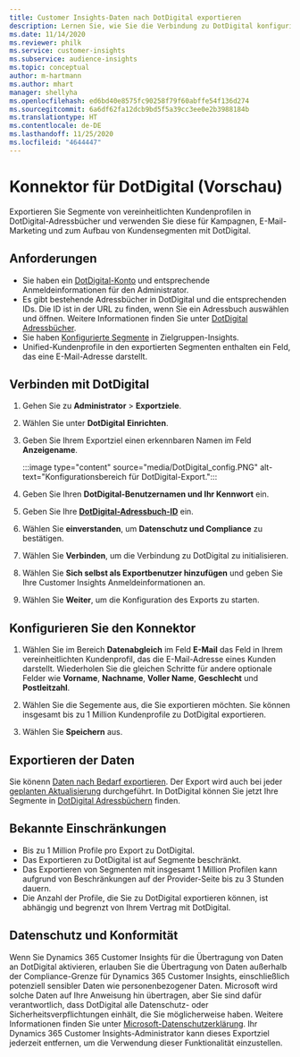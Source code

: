 ```yaml
---
title: Customer Insights-Daten nach DotDigital exportieren
description: Lernen Sie, wie Sie die Verbindung zu DotDigital konfigurieren.
ms.date: 11/14/2020
ms.reviewer: philk
ms.service: customer-insights
ms.subservice: audience-insights
ms.topic: conceptual
author: m-hartmann
ms.author: mhart
manager: shellyha
ms.openlocfilehash: ed6bd40e8575fc90258f79f60abffe54f136d274
ms.sourcegitcommit: 6a6df62fa12dcb9bd5f5a39cc3ee0e2b3988184b
ms.translationtype: HT
ms.contentlocale: de-DE
ms.lasthandoff: 11/25/2020
ms.locfileid: "4644447"
---
```

# <a name="connector-for-dotdigital-preview"></a>Konnektor für DotDigital (Vorschau)

Exportieren Sie Segmente von vereinheitlichten Kundenprofilen in DotDigital-Adressbücher und verwenden Sie diese für Kampagnen, E-Mail-Marketing und zum Aufbau von Kundensegmenten mit DotDigital. 

## <a name="prerequisites"></a>Anforderungen

-   Sie haben ein [DotDigital-Konto](https://dotdigital.com/) und entsprechende Anmeldeinformationen für den Administrator.
-   Es gibt bestehende Adressbücher in DotDigital und die entsprechenden IDs. Die ID ist in der URL zu finden, wenn Sie ein Adressbuch auswählen und öffnen. Weitere Informationen finden Sie unter [DotDigital Adressbücher](https://support.dotdigital.com/hc/articles/212211968-Creating-an-address-book).
-   Sie haben [Konfigurierte Segmente](segments.md) in Zielgruppen-Insights.
-   Unified-Kundenprofile in den exportierten Segmenten enthalten ein Feld, das eine E-Mail-Adresse darstellt.

## <a name="connect-to-dotdigital"></a>Verbinden mit DotDigital

1. Gehen Sie zu **Administrator** > **Exportziele**.

1. Wählen Sie unter **DotDigital** **Einrichten**.

1. Geben Sie Ihrem Exportziel einen erkennbaren Namen im Feld **Anzeigename**.

   :::image type="content" source="media/DotDigital_config.PNG" alt-text="Konfigurationsbereich für DotDigital-Export.":::

1. Geben Sie Ihren **DotDigital-Benutzernamen und Ihr Kennwort** ein.

1. Geben Sie Ihre **[DotDigital-Adressbuch-ID](https://support.dotdigital.com/hc/articles/212211968-Creating-an-address-book)** ein.

1. Wählen Sie **einverstanden**, um **Datenschutz und Compliance** zu bestätigen.

1. Wählen Sie **Verbinden**, um die Verbindung zu DotDigital zu initialisieren.

1. Wählen Sie **Sich selbst als Exportbenutzer hinzufügen** und geben Sie Ihre Customer Insights Anmeldeinformationen an.

1. Wählen Sie **Weiter**, um die Konfiguration des Exports zu starten.

## <a name="configure-the-connector"></a>Konfigurieren Sie den Konnektor

1. Wählen Sie im Bereich **Datenabgleich** im Feld **E-Mail** das Feld in Ihrem vereinheitlichten Kundenprofil, das die E-Mail-Adresse eines Kunden darstellt. Wiederholen Sie die gleichen Schritte für andere optionale Felder wie **Vorname**, **Nachname**, **Voller Name**, **Geschlecht** und **Postleitzahl**.

1. Wählen Sie die Segemente aus, die Sie exportieren möchten. Sie können insgesamt bis zu 1 Million Kundenprofile zu DotDigital exportieren.

1. Wählen Sie **Speichern** aus.

## <a name="export-the-data"></a>Exportieren der Daten

Sie könenn [Daten nach Bedarf exportieren](export-destinations.md). Der Export wird auch bei jeder [geplanten Aktualisierung](system.md#schedule-tab) durchgeführt. In DotDigital können Sie jetzt Ihre Segmente in [DotDigital Adressbüchern](https://support.dotdigital.com/hc/articles/212211968-Creating-an-address-book) finden.

## <a name="known-limitations"></a>Bekannte Einschränkungen

- Bis zu 1 Million Profile pro Export zu DotDigital.
- Das Exportieren zu DotDigital ist auf Segmente beschränkt.
- Das Exportieren von Segmenten mit insgesamt 1 Million Profilen kann aufgrund von Beschränkungen auf der Provider-Seite bis zu 3 Stunden dauern. 
- Die Anzahl der Profile, die Sie zu DotDigital exportieren können, ist abhängig und begrenzt von Ihrem Vertrag mit DotDigital.

## <a name="data-privacy-and-compliance"></a>Datenschutz und Konformität

Wenn Sie Dynamics 365 Customer Insights für die Übertragung von Daten an DotDigital aktivieren, erlauben Sie die Übertragung von Daten außerhalb der Compliance-Grenze für Dynamics 365 Customer Insights, einschließlich potenziell sensibler Daten wie personenbezogener Daten. Microsoft wird solche Daten auf Ihre Anweisung hin übertragen, aber Sie sind dafür verantwortlich, dass DotDigital alle Datenschutz- oder Sicherheitsverpflichtungen einhält, die Sie möglicherweise haben. Weitere Informationen finden Sie unter [Microsoft-Datenschutzerklärung](https://go.microsoft.com/fwlink/?linkid=396732).
Ihr Dynamics 365 Customer Insights-Administrator kann dieses Exportziel jederzeit entfernen, um die Verwendung dieser Funktionalität einzustellen.
